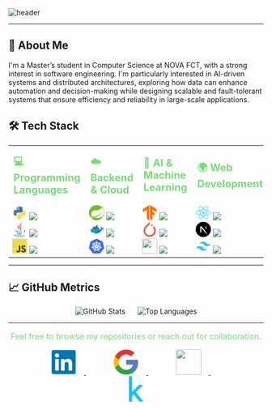 ![header](https://capsule-render.vercel.app/api?type=waving&height=300&color=0:77dd77,100:b4d3b2&text=Manuel%20Pinto&reversal=false&animation=fadeIn&textBg=false&fontSize=60&desc=Software%20Engineer%20|%20MSc%20in%20Computer%20Science&descSize=25&descAlignY=55&fontAlignY=38)

---

## 👋 **About Me**
I'm a Master’s student in Computer Science at NOVA FCT, with a strong interest in software engineering. I'm particularly interested in AI-driven systems and distributed architectures, exploring how data can enhance automation and decision-making while designing scalable and fault-tolerant systems that ensure efficiency and reliability in large-scale applications. 

## 🛠️ **Tech Stack**

<table align="center">
  <tr>
    <th align="left" style="color:#77dd77; font-size:20px;">💻 Programming Languages</th>
    <th align="left" style="color:#77dd77; font-size:20px;">☁️ Backend & Cloud</th>
    <th align="left" style="color:#77dd77; font-size:20px;">🧠 AI & Machine Learning</th>
    <th align="left" style="color:#77dd77; font-size:20px;">🌍 Web Development</th>
    <th align="left" style="color:#77dd77; font-size:20px;">🛠️ Tools & Others</th>
  </tr>

  <tr align="left">
    <!-- Programming Languages -->
    <td>
      <img src="https://raw.githubusercontent.com/devicons/devicon/master/icons/python/python-original.svg" width="30" height="30"/>
      <img src="https://img.shields.io/badge/-Python-306998?style=for-the-badge&logo=python&logoColor=white"/>
      <br/>
      <img src="https://raw.githubusercontent.com/devicons/devicon/master/icons/java/java-original.svg" width="30" height="30"/>
      <img src="https://img.shields.io/badge/-Java-ED8B00?style=for-the-badge&logo=openjdk&logoColor=white"/>
      <br/>
      <img src="https://raw.githubusercontent.com/devicons/devicon/master/icons/javascript/javascript-original.svg" width="30" height="30"/>
      <img src="https://img.shields.io/badge/-JavaScript-F7DF1E?style=for-the-badge&logo=javascript&logoColor=black"/>
    </td>
    <!-- Backend & Cloud -->
    <td>
      <img src="https://raw.githubusercontent.com/devicons/devicon/master/icons/spring/spring-original.svg" width="30" height="30"/>
      <img src="https://img.shields.io/badge/-SpringBoot-6DB33F?style=for-the-badge&logo=spring&logoColor=white"/>
      <br/>
      <img src="https://raw.githubusercontent.com/devicons/devicon/master/icons/docker/docker-original.svg" width="30" height="30"/>
      <img src="https://img.shields.io/badge/-Docker-2496ED?style=for-the-badge&logo=docker&logoColor=white"/>
      <br/>
      <img src="https://raw.githubusercontent.com/devicons/devicon/master/icons/kubernetes/kubernetes-plain.svg" width="30" height="30"/>
      <img src="https://img.shields.io/badge/-Kubernetes-326CE5?style=for-the-badge&logo=kubernetes&logoColor=white"/>
    </td>
    <!-- AI & ML -->
    <td>
      <img src="https://raw.githubusercontent.com/devicons/devicon/master/icons/tensorflow/tensorflow-original.svg" width="30" height="30"/>
      <img src="https://img.shields.io/badge/-TensorFlow-FF6F00?style=for-the-badge&logo=tensorflow&logoColor=white"/>
      <br/>
      <img src="https://raw.githubusercontent.com/devicons/devicon/master/icons/pytorch/pytorch-original.svg" width="30" height="30"/>
      <img src="https://img.shields.io/badge/-PyTorch-EE4C2C?style=for-the-badge&logo=pytorch&logoColor=white"/>
      <br/>
      <img src="https://huggingface.co/front/assets/huggingface_logo-noborder.svg" width="30" height="30"/>
      <img src="https://img.shields.io/badge/-HuggingFace-FFCC4D?style=for-the-badge&logo=huggingface&logoColor=black"/>
    </td>
    <!-- Web Development -->
    <td>
      <img src="https://raw.githubusercontent.com/devicons/devicon/master/icons/react/react-original.svg" width="30" height="30"/>
      <img src="https://img.shields.io/badge/-React-61DAFB?style=for-the-badge&logo=react&logoColor=black"/>
      <br/>
      <img src="https://raw.githubusercontent.com/devicons/devicon/master/icons/nextjs/nextjs-original.svg" width="30" height="30"/>
      <img src="https://img.shields.io/badge/-Next.js-000000?style=for-the-badge&logo=nextdotjs&logoColor=white"/>
      <br/>
      <img src="https://raw.githubusercontent.com/devicons/devicon/master/icons/tailwindcss/tailwindcss-original.svg" width="30" height="30"/>
      <img src="https://img.shields.io/badge/-Tailwind_CSS-38B2AC?style=for-the-badge&logo=tailwind-css&logoColor=white"/>
    </td>
    <!-- Tools -->
    <td>
      <img src="https://raw.githubusercontent.com/devicons/devicon/master/icons/git/git-original.svg" width="30" height="30"/>
      <img src="https://img.shields.io/badge/-Git-F05032?style=for-the-badge&logo=git&logoColor=white"/>
      <br/>
      <img src="https://raw.githubusercontent.com/devicons/devicon/master/icons/mysql/mysql-original.svg" width="30" height="30"/>
      <img src="https://img.shields.io/badge/-MySQL-4479A1?style=for-the-badge&logo=mysql&logoColor=white"/>
      <br/>
      <img src="https://raw.githubusercontent.com/devicons/devicon/master/icons/azure/azure-original.svg" width="30" height="30"/>
      <img src="https://img.shields.io/badge/-Azure-0089D6?style=for-the-badge&logo=microsoftazure&logoColor=white"/>
    </td>
  </tr>
</table>


---

## 📈 **GitHub Metrics**
<p align="center">
  <img 
       src="https://github-readme-stats.vercel.app/api?username=ManuelCPinto&show_icons=true&bg_color=0D1117&title_color=C8FFD4&text_color=FFFFFF&icon_color=C8FFD4&border_color=C8FFD4"
       alt="GitHub Stats"
       width="49%"
       style="vertical-align:top; margin-right:2%;"
  />
  <img 
       src="https://github-readme-stats.vercel.app/api/top-langs/?username=ManuelCPinto&layout=compact&bg_color=0D1117&title_color=C8FFD4&text_color=FFFFFF&icon_color=C8FFD4&border_color=C8FFD4"
       alt="Top Languages"
       width="37.3%"
       style="vertical-align:bottom; margin-left:2%;"
  />
</p>

---

<p align="center" style="color:#77dd77; font-size:16px;">
  Feel free to browse my repositories or reach out for collaboration.
</p>

<p align="center">
  <a href="https://www.linkedin.com/in/ManuelCPinto" target="_blank">
    <img src="https://raw.githubusercontent.com/devicons/devicon/master/icons/linkedin/linkedin-original.svg" width="50" height="50" style="margin: 0 15px;"/>
  </a>
  &nbsp;&nbsp;&nbsp;&nbsp;&nbsp;&nbsp;&nbsp;&nbsp;&nbsp;
  <a href="mailto:manuelcoelhopinto@gmail.com">
    <img src="https://raw.githubusercontent.com/devicons/devicon/master/icons/google/google-original.svg" width="50" height="50" style="margin: 0 15px;"/>
  </a>
  &nbsp;&nbsp;&nbsp;&nbsp;&nbsp;&nbsp;&nbsp;&nbsp;&nbsp;
  <a href="https://leetcode.com/ManuelCPinto" target="_blank">
    <img src="https://upload.wikimedia.org/wikipedia/commons/1/19/LeetCode_logo_black.png" width="50" height="50" style="margin: 0 15px;"/>
  </a>
  &nbsp;&nbsp;&nbsp;&nbsp;&nbsp;&nbsp;&nbsp;&nbsp;&nbsp;
  <a href="https://www.kaggle.com/ManuelCPinto" target="_blank">
    <img src="https://raw.githubusercontent.com/devicons/devicon/master/icons/kaggle/kaggle-original.svg" width="50" height="50" style="margin: 0 100px;"/>
  </a>
</p>


